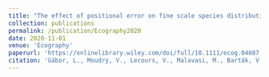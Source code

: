```yaml
---
title: "The effect of positional error on fine scale species distribution models increases for specialist species"
collection: publications
permalink: /publication/Ecography2020
date: 2020-11-01
venue: 'Ecography'
paperurl: 'https://onlinelibrary.wiley.com/doi/full/10.1111/ecog.04687'
citation: 'Gábor, L., Moudrý, V., Lecours, V., Malavasi, M., Barták, V., Fogl, M., ... & Václavík, T. (2020). The effect of positional error on fine scale species distribution models increases for specialist species. Ecography, 43(2), 256-269.'
---
```

